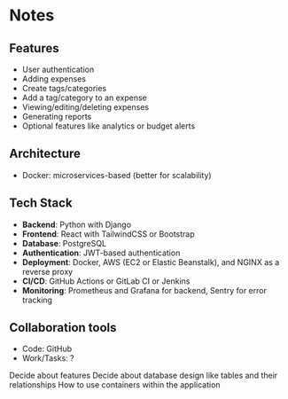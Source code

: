 # Notes

## Features
- User authentication
- Adding expenses
- Create tags/categories
- Add a tag/category to an expense
- Viewing/editing/deleting expenses
- Generating reports
- Optional features like analytics or budget alerts

## Architecture
- Docker: microservices-based (better for scalability)

## Tech Stack
- **Backend**: Python with Django
- **Frontend**: React with TailwindCSS or Bootstrap
- **Database**: PostgreSQL
- **Authentication**: JWT-based authentication
- **Deployment**: Docker, AWS (EC2 or Elastic Beanstalk), and NGINX as a reverse proxy
- **CI/CD**: GitHub Actions or GitLab CI or Jenkins
- **Monitoring**: Prometheus and Grafana for backend, Sentry for error tracking

## Collaboration tools
- Code: GitHub
- Work/Tasks: ?

Decide about features
Decide about database design like tables and their relationships
How to use containers within the application

